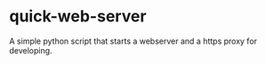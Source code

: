 # quick-web-server
A simple python script that starts a webserver and a https proxy for developing.
